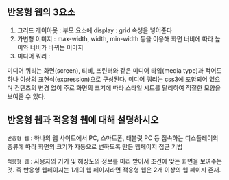 ## 반응형 웹의 3요소

1. 그리드 레이아웃 : 부모 요소에 display : grid 속성을 넣어준다
2. 가변형 이미지 : max-width, width, min-width 등을 이용해 화면 너비에 따라 높이와 너비가 바뀌는 이미지
3. 미디어 쿼리 :

미디어 쿼리는 화면(screen), 티비, 프린터와 같은 미디어 타입(media type)과 적어도 하나 이상의 표현식(expression)으로 구성된다.
미디어 쿼리는 css3에 포함되어 있으며 컨텐츠의 변경 없이 주로 화면의 크기에 따라 스타일 시트를 달리하여 적절한 모양을 보여줄 수 있다.

## 반응형 웹과 적응형 웹에 대해 설명하시오

`반응형 웹` : 하나의 웹 사이트에서 PC, 스마트폰, 태블릿 PC 등 접속하는 디스플레이의 종류에 따라 화면의 크기가 자동으로 변하도록 만든 웹페이지 접근 기법

`적응형 웹` : 사용자의 기기 및 해상도의 정보를 미리 받아서 조건에 맞는 화면을 보여주는 것. 즉 반응형 웹페이지는 1개의 웹 페이지라면 적응형 웹은 2개 이상의 웹 페이지 존재.
